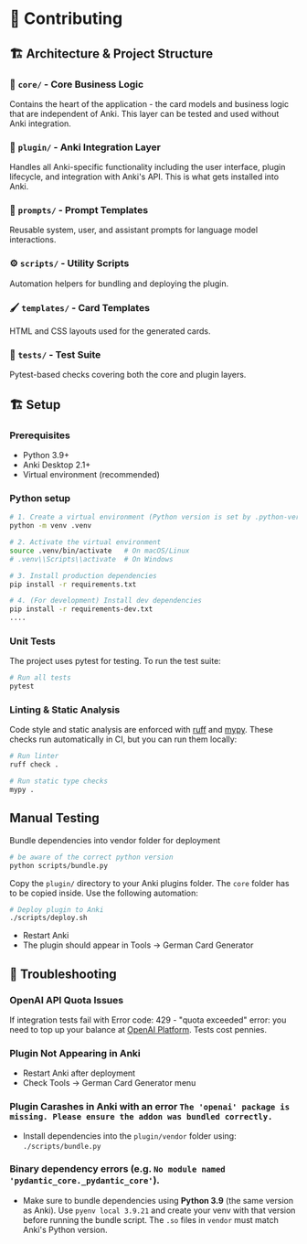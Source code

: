 # 🤝 Contributing

## 🏗️ Architecture & Project Structure

### 🎯 **`core/`** - Core Business Logic
Contains the heart of the application - the card models and business logic that are independent of Anki. This layer can be tested and used without Anki integration.

### 🔌 **`plugin/`** - Anki Integration Layer
Handles all Anki-specific functionality including the user interface, plugin lifecycle, and integration with Anki's API. This is what gets installed into Anki.

### 📝 **`prompts/`** - Prompt Templates
Reusable system, user, and assistant prompts for language model interactions.

### ⚙️ **`scripts/`** - Utility Scripts
Automation helpers for bundling and deploying the plugin.

### 🖌️ **`templates/`** - Card Templates
HTML and CSS layouts used for the generated cards.

### 🧪 **`tests/`** - Test Suite
Pytest-based checks covering both the core and plugin layers.

## 🏗️ Setup

### Prerequisites
- Python 3.9+
- Anki Desktop 2.1+
- Virtual environment (recommended)

### Python setup
```bash
# 1. Create a virtual environment (Python version is set by .python-version if using pyenv)
python -m venv .venv

# 2. Activate the virtual environment
source .venv/bin/activate   # On macOS/Linux
# .venv\\Scripts\\activate  # On Windows

# 3. Install production dependencies
pip install -r requirements.txt

# 4. (For development) Install dev dependencies
pip install -r requirements-dev.txt
....
```

### Unit Tests
The project uses pytest for testing. To run the test suite:

```bash
# Run all tests
pytest
```

### Linting & Static Analysis
Code style and static analysis are enforced with [ruff](https://docs.astral.sh/ruff/) and [mypy](http://mypy-lang.org/). These checks run automatically in CI, but you can run them locally:

```bash
# Run linter
ruff check .

# Run static type checks
mypy .
```

## Manual Testing
Bundle dependencies into vendor folder for deployment

```bash
# be aware of the correct python version
python scripts/bundle.py
```

Copy the `plugin/` directory to your Anki plugins folder. The `core` folder has to be copied inside. 
Use the following automation:

```bash
# Deploy plugin to Anki
./scripts/deploy.sh 
```

- Restart Anki
- The plugin should appear in Tools → German Card Generator

## 🔧 Troubleshooting

### OpenAI API Quota Issues
If integration tests fail with Error code: 429 - "quota exceeded" error: you need to top up your balance at [OpenAI Platform](https://platform.openai.com/). Tests cost pennies.

### Plugin Not Appearing in Anki
- Restart Anki after deployment
- Check Tools → German Card Generator menu

### Plugin Carashes in Anki with an error `The 'openai' package is missing. Please ensure the addon was bundled correctly.`
- Install dependencies into the `plugin/vendor` folder using: `./scripts/bundle.py`

### Binary dependency errors (e.g. `No module named 'pydantic_core._pydantic_core'`). 
- Make sure to bundle dependencies using **Python 3.9** (the same version as Anki). Use `pyenv local 3.9.21` and create your venv with that version before running the bundle script. The `.so` files in `vendor` must match Anki's Python version.